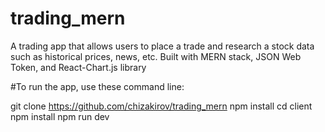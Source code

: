 # trading_mern
A trading app that allows users to place a trade and research a stock data such as historical prices, news, etc. Built with MERN stack, JSON Web Token, and React-Chart.js library

#To run the app, use these command line:

git clone https://github.com/chizakirov/trading_mern
npm install
cd client
npm install
npm run dev

